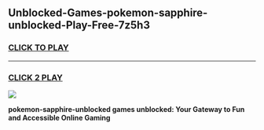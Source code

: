 
## Unblocked-Games-pokemon-sapphire-unblocked-Play-Free-7z5h3
<h3>
<a href="https://premium76.site?title=pokemon-sapphire-unblocked&ref=12A">CLICK TO PLAY</a></h3>
<hr>

<h3>
<a href="https://premium76.site?title=pokemon-sapphire-unblocked&ref=12A">CLICK 2 PLAY</a>
  
</h3>

<a href="https://premium76.site?title=pokemon-sapphire-unblocked&ref=12A"><img src="https://clearcache.store/games.png"></a>


**pokemon-sapphire-unblocked games unblocked: Your Gateway to Fun and Accessible Online Gaming**
